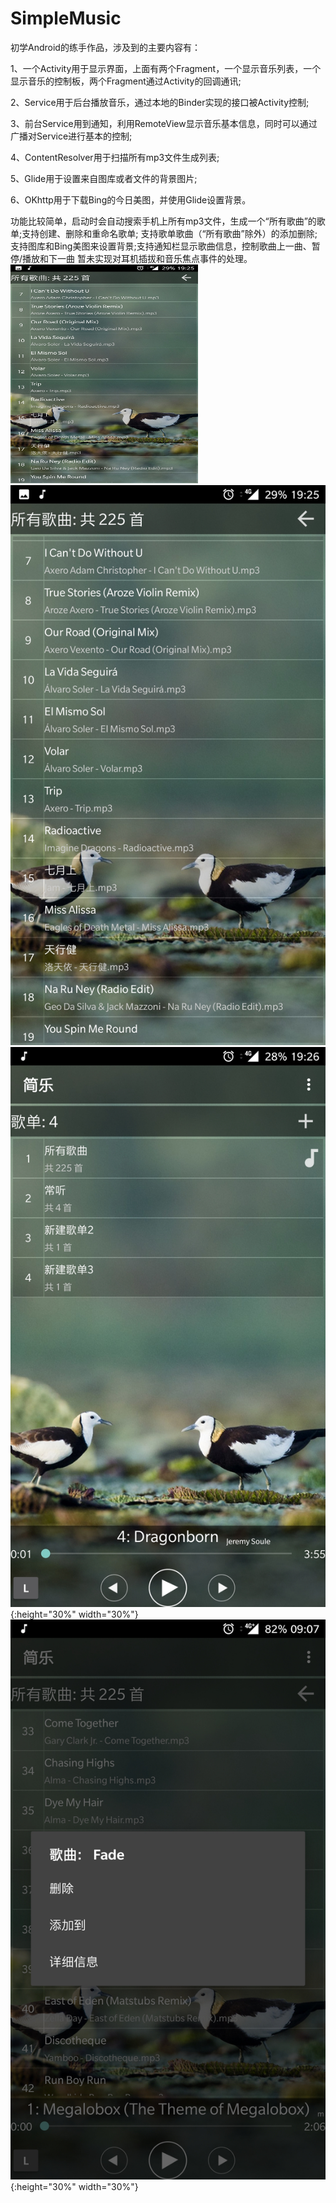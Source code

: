 # SimpleMusic
  初学Android的练手作品，涉及到的主要内容有：
  
  1、一个Activity用于显示界面，上面有两个Fragment，一个显示音乐列表，一个显示音乐的控制板，两个Fragment通过Activity的回调通讯;
  
  2、Service用于后台播放音乐，通过本地的Binder实现的接口被Activity控制;
  
  3、前台Service用到通知，利用RemoteView显示音乐基本信息，同时可以通过广播对Service进行基本的控制;
  
  4、ContentResolver用于扫描所有mp3文件生成列表;
  
  5、Glide用于设置来自图库或者文件的背景图片;
  
  6、OKhttp用于下载Bing的今日美图，并使用Glide设置背景。
  
  功能比较简单，启动时会自动搜索手机上所有mp3文件，生成一个“所有歌曲”的歌单;支持创建、删除和重命名歌单;
  支持歌单歌曲（“所有歌曲”除外）的添加删除;支持图库和Bing美图来设置背景;支持通知栏显示歌曲信息，控制歌曲上一曲、暂停/播放和下一曲
  暂未实现对耳机插拔和音乐焦点事件的处理。
<img width="300" height="350" src="/SimpleMusicScreenshot1.jpg"/>
![](/SimpleMusicScreenshot1.jpg)
![](/SimpleMusicScreenshot2.jpg "截图2"){:height="30%" width="30%"}
![](/SimpleMusicScreenshot3.jpg "截图3"){:height="30%" width="30%"}
